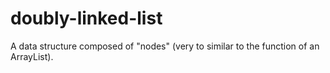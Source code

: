 # doubly-linked-list
A data structure composed of "nodes" (very to similar to the function of an ArrayList).
